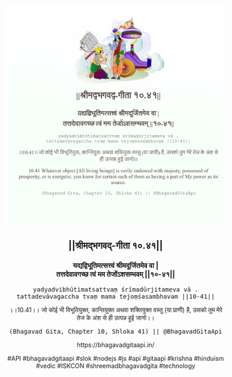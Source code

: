 <img src="../../asset/BG_10_41.png"/>
<center><h2>||श्रीमद्‍भगवद्‍-गीता १०.४१||</h2>
<h3>यद्यद्विभूतिमत्सत्त्वं श्रीमदूर्जितमेव वा |<br/>तत्तदेवावगच्छ त्वं मम तेजोंऽशसम्भवम् ||१०-४१||</h3>
<pre>yadyadvibhūtimatsattvaṃ śrīmadūrjitameva vā .<br/>tattadevāvagaccha tvaṃ mama tejoṃśasambhavam ||10-41||</pre>
<p>।।10.41।। जो कोई भी विभूतियुक्त, कान्तियुक्त अथवा शक्तियुक्त वस्तु (या प्राणी) है, उसको तुम मेरे तेज के अंश से ही उत्पन्न हुई जानो।।</p>
<pre>(Bhagavad Gita, Chapter 10, Shloka 41) || @BhagavadGitaApi</pre><p>https://bhagavadgitaapi.in/</p><p>#API #bhagavadgitaapi #slok #nodejs #js #api #gitaapi #krishna #hinduism #vedic #ISKCON #shreemadbhagavadgita #technology</p></center>